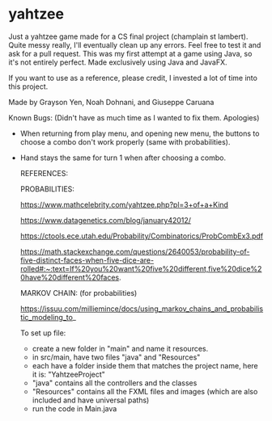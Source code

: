 # yahtzee
Just a yahtzee game made for a CS final project (champlain st lambert). Quite messy really, I'll eventually clean up any errors.
Feel free to test it and ask for a pull request. This was my first attempt at a game using Java, so it's not entirely perfect. Made exclusively using Java and JavaFX.

If you want to use as a reference, please credit, I invested a lot of time into this project.


Made by Grayson Yen, Noah Dohnani, and Giuseppe Caruana

Known Bugs: (Didn't have as much time as I wanted to fix them. Apologies)
- When returning from play menu, and opening new menu, the buttons to choose a combo don't work properly (same with probabilities).
- Hand stays the same for turn 1 when after choosing a combo. 


  REFERENCES:
  
  PROBABILITIES:
  
  https://www.mathcelebrity.com/yahtzee.php?pl=3+of+a+Kind
  
  https://www.datagenetics.com/blog/january42012/
  
  https://ctools.ece.utah.edu/Probability/Combinatorics/ProbCombEx3.pdf
  
  https://math.stackexchange.com/questions/2640053/probability-of-five-distinct-faces-when-five-dice-are-rolled#:~:text=If%20you%20want%20five%20different,five%20dice%20have%20different%20faces.

  
  MARKOV CHAIN: (for probabilities)
  
  https://issuu.com/milliemince/docs/using_markov_chains_and_probabilistic_modeling_to_ 

  To set up file:
  - create a new folder in "main" and name it resources.
  - in src/main, have two files "java" and "Resources"
  - each have a folder inside them that matches the project name, here it is: "YahtzeeProject"
  - "java" contains all the controllers and the classes
  - "Resources" contains all the FXML files and images (which are also included and have universal paths)
  - run the code in Main.java
  
